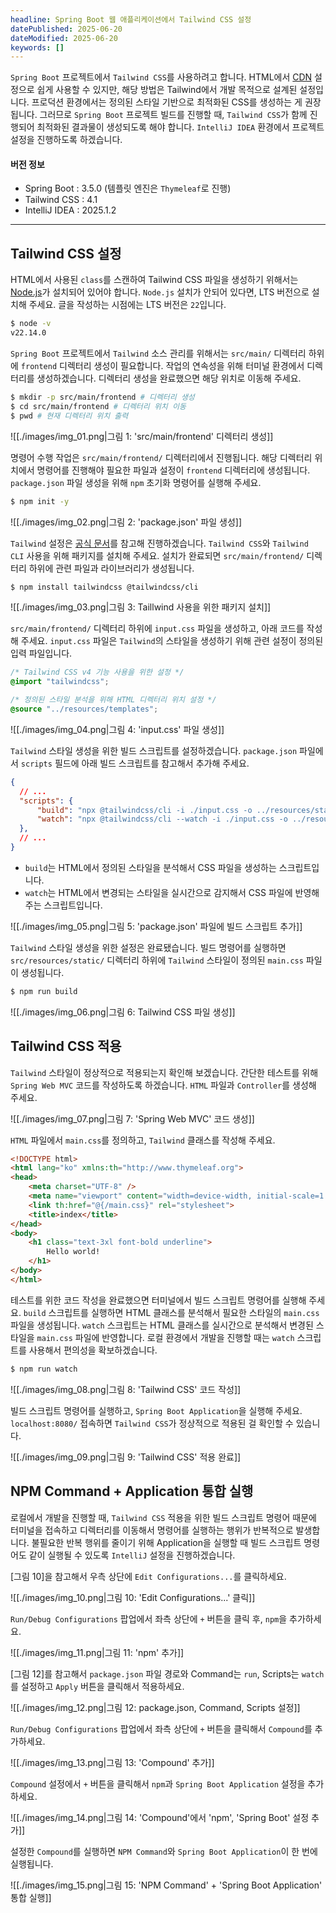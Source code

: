 ```yaml
---
headline: Spring Boot 웹 애플리케이션에서 Tailwind CSS 설정
datePublished: 2025-06-20
dateModified: 2025-06-20
keywords: []
---
```


`Spring Boot` 프로젝트에서 `Tailwind CSS`를 사용하려고 합니다.
HTML에서 [CDN](https://tailwindcss.com/docs/installation/play-cdn) 설정으로 쉽게 사용할 수 있지만, 해당 방법은 Tailwind에서 개발 목적으로 설계된 설정입니다.
프로덕션 환경에서는 정의된 스타일 기반으로 최적화된 CSS를 생성하는 게 권장됩니다.
그러므로 `Spring Boot` 프로젝트 빌드를 진행할 때, `Tailwind CSS`가 함께 진행되어 최적화된 결과물이 생성되도록 해야 합니다.
`IntelliJ IDEA` 환경에서 프로젝트 설정을 진행하도록 하겠습니다.

#### 버전 정보
- Spring Boot : 3.5.0 (템플릿 엔진은 `Thymeleaf`로 진행)
- Tailwind CSS : 4.1
- IntelliJ IDEA : 2025.1.2

---

## Tailwind CSS 설정

HTML에서 사용된 `class`를 스캔하여 Tailwind CSS 파일을 생성하기 위해서는 [Node.js](https://nodejs.org/ko/download)가 설치되어 있어야 합니다.
`Node.js` 설치가 안되어 있다면, LTS 버전으로 설치해 주세요. 글을 작성하는 시점에는 LTS 버전은 `22`입니다.
```bash
$ node -v
v22.14.0
```

`Spring Boot` 프로젝트에서 `Tailwind` 소스 관리를 위해서는 `src/main/` 디렉터리 하위에 `frontend` 디렉터리 생성이 필요합니다.
작업의 연속성을 위해 터미널 환경에서 디렉터리를 생성하겠습니다.
디렉터리 생성을 완료했으면 해당 위치로 이동해 주세요.

```bash
$ mkdir -p src/main/frontend # 디렉터리 생성
$ cd src/main/frontend # 디렉터리 위치 이동
$ pwd # 현재 디렉터리 위치 출력
```

![[./images/img_01.png|그림 1: 'src/main/frontend' 디렉터리 생성]]

명령어 수행 작업은 `src/main/frontend/` 디렉터리에서 진행됩니다.
해당 디렉터리 위치에서 명령어를 진행해야 필요한 파일과 설정이 `frontend` 디렉터리에 생성됩니다.
`package.json` 파일 생성을 위해 `npm` 초기화 명령어를 실행해 주세요.

```bash
$ npm init -y
```

![[./images/img_02.png|그림 2: 'package.json' 파일 생성]]

`Tailwind` 설정은 [공식 문서](https://tailwindcss.com/docs/installation/tailwind-cli)를 참고해 진행하겠습니다.
`Tailwind CSS`와 `Tailwind CLI` 사용을 위해 패키지를 설치해 주세요.
설치가 완료되면 `src/main/frontend/` 디렉터리 하위에 관련 파일과 라이브러리가 생성됩니다.

```bash
$ npm install tailwindcss @tailwindcss/cli
```

![[./images/img_03.png|그림 3: Taillwind 사용을 위한 패키지 설치]]

`src/main/frontend/` 디렉터리 하위에 `input.css` 파일을 생성하고, 아래 코드를 작성해 주세요.
`input.css` 파일은 `Tailwind`의 스타일을 생성하기 위해 관련 설정이 정의된 입력 파일입니다.

```css title="input.css"
/* Tailwind CSS v4 기능 사용을 위한 설정 */
@import "tailwindcss";

/* 정의된 스타일 분석을 위해 HTML 디렉터리 위치 설정 */
@source "../resources/templates";
```

![[./images/img_04.png|그림 4: 'input.css' 파일 생성]]

`Tailwind` 스타일 생성을 위한 빌드 스크립트를 설정하겠습니다.
`package.json` 파일에서 `scripts` 필드에 아래 빌드 스크립트를 참고해서 추가해 주세요.

```json title="package.json"
{
  // ...
  "scripts": {
      "build": "npx @tailwindcss/cli -i ./input.css -o ../resources/static/css/main.css --minify",
      "watch": "npx @tailwindcss/cli --watch -i ./input.css -o ../resources/static/css/main.css --minify"
  },
  // ...
}
```

- `build`는 HTML에서 정의된 스타일을 분석해서 CSS 파일을 생성하는 스크립트입니다.
- `watch`는 HTML에서 변경되는 스타일을 실시간으로 감지해서 CSS 파일에 반영해주는 스크립트입니다.

![[./images/img_05.png|그림 5: 'package.json' 파일에 빌드 스크립트 추가]]

`Tailwind` 스타일 생성을 위한 설정은 완료됐습니다.
빌드 명령어를 실행하면 `src/resources/static/` 디렉터리 하위에 `Tailwind` 스타일이 정의된 `main.css` 파일이 생성됩니다.

```bash
$ npm run build
```

![[./images/img_06.png|그림 6: Tailwind CSS 파일 생성]]

## Tailwind CSS 적용

`Tailwind` 스타일이 정상적으로 적용되는지 확인해 보겠습니다.
간단한 테스트를 위해 `Spring Web MVC` 코드를 작성하도록 하겠습니다.
`HTML` 파일과 `Controller`를 생성해 주세요.

![[./images/img_07.png|그림 7: 'Spring Web MVC' 코드 생성]]

`HTML` 파일에서 `main.css`를 정의하고, `Tailwind` 클래스를 작성해 주세요.

```html title="index.html"
<!DOCTYPE html>
<html lang="ko" xmlns:th="http://www.thymeleaf.org">
<head>
    <meta charset="UTF-8" />
    <meta name="viewport" content="width=device-width, initial-scale=1.0" />
    <link th:href="@{/main.css}" rel="stylesheet">
    <title>index</title>
</head>
<body>
    <h1 class="text-3xl font-bold underline">
        Hello world!
    </h1>
</body>
</html>
```

테스트를 위한 코드 작성을 완료했으면 터미널에서 빌드 스크립트 명령어를 실행해 주세요.
`build` 스크립트를 실행하면 HTML 클래스를 분석해서 필요한 스타일의 `main.css` 파일을 생성됩니다.
`watch` 스크립트는 HTML 클래스를 실시간으로 분석해서 변경된 스타일을 `main.css` 파일에 반영합니다.
로컬 환경에서 개발을 진행할 때는 `watch` 스크립트를 사용해서 편의성을 확보하겠습니다.

```bash
$ npm run watch
```

![[./images/img_08.png|그림 8: 'Tailwind CSS' 코드 작성]]

빌드 스크립트 명령어를 실행하고, `Spring Boot Application`을 실행해 주세요.
`localhost:8080/` 접속하면 `Tailwind CSS`가 정상적으로 적용된 걸 확인할 수 있습니다.

![[./images/img_09.png|그림 9: 'Tailwind CSS' 적용 완료]]

## NPM Command + Application 통합 실행

로컬에서 개발을 진행할 때, `Tailwind CSS` 적용을 위한 빌드 스크립트 명령어 때문에 터미널을 접속하고
디렉터리를 이동해서 명령어를 실행하는 행위가 반복적으로 발생합니다.
불필요한 반복 행위를 줄이기 위해 Application을 실행할 때 빌드 스크립트 명령어도 같이 실행될 수 있도록 `IntelliJ` 설정을 진행하겠습니다.

[그림 10]을 참고해서 우측 상단에 `Edit Configurations...`를 클릭하세요.

![[./images/img_10.png|그림 10: 'Edit Configurations...' 클릭]]

`Run/Debug Configurations` 팝업에서 좌측 상단에 `+` 버튼을 클릭 후, `npm`을 추가하세요.

![[./images/img_11.png|그림 11: 'npm' 추가]]

[그림 12]를 참고해서 `package.json` 파일 경로와 Command는 `run`, Scripts는 `watch`를 설정하고 `Apply` 버튼을 클릭해서 적용하세요.

![[./images/img_12.png|그림 12: package.json, Command, Scripts 설정]]

`Run/Debug Configurations` 팝업에서 좌측 상단에 `+` 버튼을 클릭해서 `Compound`를 추가하세요.

![[./images/img_13.png|그림 13: 'Compound' 추가]]

`Compound` 설정에서 `+` 버튼을 클릭해서 `npm`과 `Spring Boot Application` 설정을 추가하세요.

![[./images/img_14.png|그림 14: 'Compound'에서 'npm', 'Spring Boot' 설정 추가]]

설정한 `Compound`를 실행하면 `NPM Command`와 `Spring Boot Application`이 한 번에 실행됩니다.

![[./images/img_15.png|그림 15: 'NPM Command' + 'Spring Boot Application' 통합 실행]]